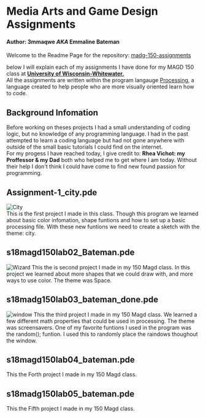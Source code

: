 # Media Arts and Game Design Assignments
#### Author: 3mmaqwe _AKA_ Emmaline Bateman  
Welcome to the Readme Page for the repository: [madg-150-assignments](https://github.com/3mmaqwe/madg-150-asssignments)

  below I will explain each of my assignments I have done for my MAGD 150 class at [**University of Wisconsin-Whitewater.**](http://www.uww.edu/)  
All the assignments are written within the program langauge [Processing](https://processing.org/), a language created to help people who are more visually oriented learn how to code.  

## Background Infomation  
 Before working on theses projects I had a small understanding of coding logic, but no knowledge of any programming language. I had in the past attempted to learn a coding language but had not gone anywhere with outside of the small basic tutorials I could find on the internet.   
 For my progess I have reached today, I give credit to: **Rhea Vichot: my Proffessor & my Dad** both who helped me to get where I am today. Without their help I don't think I could have come to find new found passion for programming. 
 
 ## Assignment-1_city.pde
 ![City](https://i.imgur.com/BKlo0mS.png)  
 This is the first project I made in this class. Though this program we learned about basic color infomation, shape funtions and how to set up a basic processing file. With these new funtions we need to create a sketch with the theme: city. 
 
 ## s18magd150lab02_Bateman.pde
 ![Wizard](https://i.imgur.com/ZZmTYM4.png)
 This the is second project I made in my 150 Magd class. In this project we learned about more shapes that we could draw with, and more ways to use color. The theme was Space.  
 ## s18madg150lab03_bateman_done.pde
 ![window](https://media.giphy.com/media/oHwxcWhY9TeC94n2Sc/giphy-downsized-large.gif)
 This the third project I made in my 150 Magd class. We learned a few different math properties that could be used in processing. The theme was screensavers. One of my favorite funtions I used in the program was the random(); funtion. I used this to randomly place the raindows thoughout the window. 
 ## s18magd150lab04_bateman.pde
  This the Forth project I made in my 150 Magd class.
 ## s18madg150lab05_bateman.pde
  This the Fifth project I made in my 150 Magd class.

 

